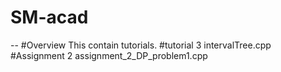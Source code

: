 # SM-acad
--
#Overview
This contain tutorials.
#tutorial 3
intervalTree.cpp
#Assignment 2
assignment_2_DP_problem1.cpp
